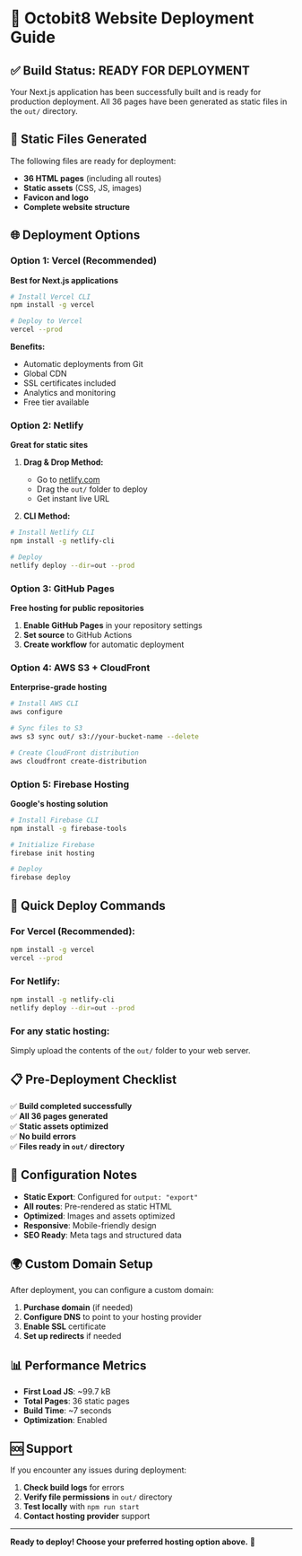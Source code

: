 # 🚀 Octobit8 Website Deployment Guide

## ✅ Build Status: READY FOR DEPLOYMENT

Your Next.js application has been successfully built and is ready for production deployment. All 36 pages have been generated as static files in the `out/` directory.

## 📁 Static Files Generated

The following files are ready for deployment:

- **36 HTML pages** (including all routes)
- **Static assets** (CSS, JS, images)
- **Favicon and logo**
- **Complete website structure**

## 🌐 Deployment Options

### Option 1: Vercel (Recommended)

**Best for Next.js applications**

```bash
# Install Vercel CLI
npm install -g vercel

# Deploy to Vercel
vercel --prod
```

**Benefits:**

- Automatic deployments from Git
- Global CDN
- SSL certificates included
- Analytics and monitoring
- Free tier available

### Option 2: Netlify

**Great for static sites**

1. **Drag & Drop Method:**

   - Go to [netlify.com](https://netlify.com)
   - Drag the `out/` folder to deploy
   - Get instant live URL

2. **CLI Method:**

```bash
# Install Netlify CLI
npm install -g netlify-cli

# Deploy
netlify deploy --dir=out --prod
```

### Option 3: GitHub Pages

**Free hosting for public repositories**

1. **Enable GitHub Pages** in your repository settings
2. **Set source** to GitHub Actions
3. **Create workflow** for automatic deployment

### Option 4: AWS S3 + CloudFront

**Enterprise-grade hosting**

```bash
# Install AWS CLI
aws configure

# Sync files to S3
aws s3 sync out/ s3://your-bucket-name --delete

# Create CloudFront distribution
aws cloudfront create-distribution
```

### Option 5: Firebase Hosting

**Google's hosting solution**

```bash
# Install Firebase CLI
npm install -g firebase-tools

# Initialize Firebase
firebase init hosting

# Deploy
firebase deploy
```

## 🚀 Quick Deploy Commands

### For Vercel (Recommended):

```bash
npm install -g vercel
vercel --prod
```

### For Netlify:

```bash
npm install -g netlify-cli
netlify deploy --dir=out --prod
```

### For any static hosting:

Simply upload the contents of the `out/` folder to your web server.

## 📋 Pre-Deployment Checklist

✅ **Build completed successfully**  
✅ **All 36 pages generated**  
✅ **Static assets optimized**  
✅ **No build errors**  
✅ **Files ready in `out/` directory**

## 🔧 Configuration Notes

- **Static Export**: Configured for `output: "export"`
- **All routes**: Pre-rendered as static HTML
- **Optimized**: Images and assets optimized
- **Responsive**: Mobile-friendly design
- **SEO Ready**: Meta tags and structured data

## 🌍 Custom Domain Setup

After deployment, you can configure a custom domain:

1. **Purchase domain** (if needed)
2. **Configure DNS** to point to your hosting provider
3. **Enable SSL** certificate
4. **Set up redirects** if needed

## 📊 Performance Metrics

- **First Load JS**: ~99.7 kB
- **Total Pages**: 36 static pages
- **Build Time**: ~7 seconds
- **Optimization**: Enabled

## 🆘 Support

If you encounter any issues during deployment:

1. **Check build logs** for errors
2. **Verify file permissions** in `out/` directory
3. **Test locally** with `npm run start`
4. **Contact hosting provider** support

---

**Ready to deploy! Choose your preferred hosting option above.** 🚀
